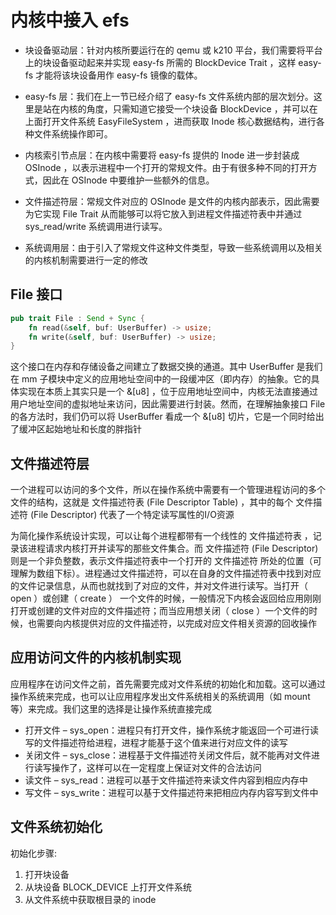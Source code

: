 # 内核中接入 efs

- 块设备驱动层：针对内核所要运行在的 qemu 或 k210 平台，我们需要将平台上的块设备驱动起来并实现 easy-fs 所需的 BlockDevice Trait ，这样 easy-fs 才能将该块设备用作 easy-fs 镜像的载体。

- easy-fs 层：我们在上一节已经介绍了 easy-fs 文件系统内部的层次划分。这里是站在内核的角度，只需知道它接受一个块设备 BlockDevice ，并可以在上面打开文件系统 EasyFileSystem ，进而获取 Inode 核心数据结构，进行各种文件系统操作即可。

- 内核索引节点层：在内核中需要将 easy-fs 提供的 Inode 进一步封装成 OSInode ，以表示进程中一个打开的常规文件。由于有很多种不同的打开方式，因此在 OSInode 中要维护一些额外的信息。

- 文件描述符层：常规文件对应的 OSInode 是文件的内核内部表示，因此需要为它实现 File Trait 从而能够可以将它放入到进程文件描述符表中并通过 sys_read/write 系统调用进行读写。

- 系统调用层：由于引入了常规文件这种文件类型，导致一些系统调用以及相关的内核机制需要进行一定的修改

## File 接口

```rust
pub trait File : Send + Sync {
    fn read(&self, buf: UserBuffer) -> usize;
    fn write(&self, buf: UserBuffer) -> usize;
}
```

这个接口在内存和存储设备之间建立了数据交换的通道。其中 UserBuffer 是我们在 mm 子模块中定义的应用地址空间中的一段缓冲区（即内存）的抽象。它的具体实现在本质上其实只是一个 &[u8] ，位于应用地址空间中，内核无法直接通过用户地址空间的虚拟地址来访问，因此需要进行封装。然而，在理解抽象接口 File 的各方法时，我们仍可以将 UserBuffer 看成一个 &[u8] 切片，它是一个同时给出了缓冲区起始地址和长度的胖指针

## 文件描述符层

一个进程可以访问的多个文件，所以在操作系统中需要有一个管理进程访问的多个文件的结构，这就是 文件描述符表 (File Descriptor Table) ，其中的每个 文件描述符 (File Descriptor) 代表了一个特定读写属性的I/O资源

为简化操作系统设计实现，可以让每个进程都带有一个线性的 文件描述符表 ，记录该进程请求内核打开并读写的那些文件集合。而 文件描述符 (File Descriptor) 则是一个非负整数，表示文件描述符表中一个打开的 文件描述符 所处的位置（可理解为数组下标）。进程通过文件描述符，可以在自身的文件描述符表中找到对应的文件记录信息，从而也就找到了对应的文件，并对文件进行读写。当打开（ open ）或创建（ create ） 一个文件的时候，一般情况下内核会返回给应用刚刚打开或创建的文件对应的文件描述符；而当应用想关闭（ close ）一个文件的时候，也需要向内核提供对应的文件描述符，以完成对应文件相关资源的回收操作

## 应用访问文件的内核机制实现

应用程序在访问文件之前，首先需要完成对文件系统的初始化和加载。这可以通过操作系统来完成，也可以让应用程序发出文件系统相关的系统调用（如 mount 等）来完成。我们这里的选择是让操作系统直接完成

- 打开文件 – sys_open：进程只有打开文件，操作系统才能返回一个可进行读写的文件描述符给进程，进程才能基于这个值来进行对应文件的读写
- 关闭文件 – sys_close：进程基于文件描述符关闭文件后，就不能再对文件进行读写操作了，这样可以在一定程度上保证对文件的合法访问
- 读文件 – sys_read：进程可以基于文件描述符来读文件内容到相应内存中
- 写文件 – sys_write：进程可以基于文件描述符来把相应内存内容写到文件中

## 文件系统初始化

初始化步骤:
1. 打开块设备
2. 从块设备 BLOCK_DEVICE 上打开文件系统
3. 从文件系统中获取根目录的 inode